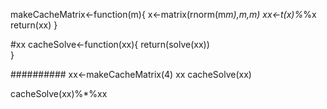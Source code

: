 makeCacheMatrix<-function(m){
  x<-matrix(rnorm(m*m),m,m)
  xx<-t(x)%*%x
  return(xx)
}

#xx
cacheSolve<-function(xx){
  return(solve(xx))  
}



##########
xx<-makeCacheMatrix(4)
xx
cacheSolve(xx)

cacheSolve(xx)%*%xx
